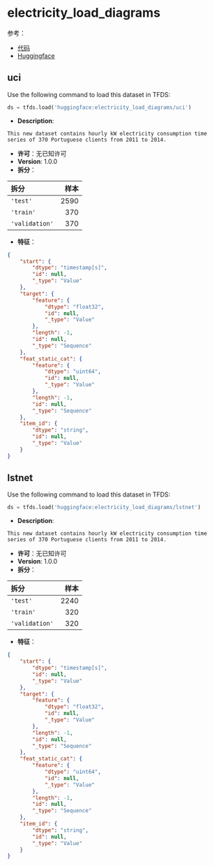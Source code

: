 # electricity_load_diagrams

参考：

- [代码](https://github.com/huggingface/datasets/blob/master/datasets/electricity_load_diagrams)
- [Huggingface](https://huggingface.co/datasets/electricity_load_diagrams)

## uci

Use the following command to load this dataset in TFDS:

```python
ds = tfds.load('huggingface:electricity_load_diagrams/uci')
```

- **Description**:

```
This new dataset contains hourly kW electricity consumption time series of 370 Portuguese clients from 2011 to 2014.
```

- **许可**：无已知许可
- **Version**: 1.0.0
- **拆分**：

拆分 | 样本
:-- | --:
`'test'` | 2590
`'train'` | 370
`'validation'` | 370

- **特征**：

```json
{
    "start": {
        "dtype": "timestamp[s]",
        "id": null,
        "_type": "Value"
    },
    "target": {
        "feature": {
            "dtype": "float32",
            "id": null,
            "_type": "Value"
        },
        "length": -1,
        "id": null,
        "_type": "Sequence"
    },
    "feat_static_cat": {
        "feature": {
            "dtype": "uint64",
            "id": null,
            "_type": "Value"
        },
        "length": -1,
        "id": null,
        "_type": "Sequence"
    },
    "item_id": {
        "dtype": "string",
        "id": null,
        "_type": "Value"
    }
}
```

## lstnet

Use the following command to load this dataset in TFDS:

```python
ds = tfds.load('huggingface:electricity_load_diagrams/lstnet')
```

- **Description**:

```
This new dataset contains hourly kW electricity consumption time series of 370 Portuguese clients from 2011 to 2014.
```

- **许可**：无已知许可
- **Version**: 1.0.0
- **拆分**：

拆分 | 样本
:-- | --:
`'test'` | 2240
`'train'` | 320
`'validation'` | 320

- **特征**：

```json
{
    "start": {
        "dtype": "timestamp[s]",
        "id": null,
        "_type": "Value"
    },
    "target": {
        "feature": {
            "dtype": "float32",
            "id": null,
            "_type": "Value"
        },
        "length": -1,
        "id": null,
        "_type": "Sequence"
    },
    "feat_static_cat": {
        "feature": {
            "dtype": "uint64",
            "id": null,
            "_type": "Value"
        },
        "length": -1,
        "id": null,
        "_type": "Sequence"
    },
    "item_id": {
        "dtype": "string",
        "id": null,
        "_type": "Value"
    }
}
```
